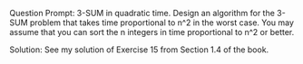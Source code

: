 Question Prompt:
3-SUM in quadratic time. Design an algorithm for the 3-SUM problem that takes time proportional to n^2
in the worst case. You may assume that you can sort the n integers in time proportional to n^2
or better.

Solution:
See my solution of Exercise 15 from Section 1.4 of the book.
